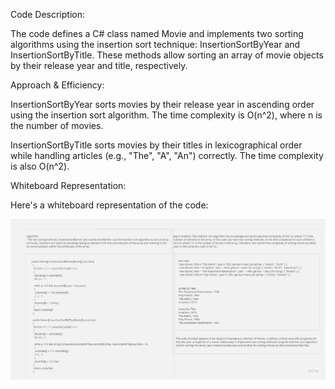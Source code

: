 Code Description:

The code defines a C# class named Movie and implements two sorting algorithms using the insertion sort technique: InsertionSortByYear and InsertionSortByTitle. These methods allow sorting an array of movie objects by their release year and title, respectively.

Approach & Efficiency:

InsertionSortByYear sorts movies by their release year in ascending order using the insertion sort algorithm. The time complexity is O(n^2), where n is the number of movies.

InsertionSortByTitle sorts movies by their titles in lexicographical order while handling articles (e.g., "The", "A", "An") correctly. The time complexity is also O(n^2).

Whiteboard Representation:

Here's a whiteboard representation of the code:

![](./Retrospectives.jpg)
